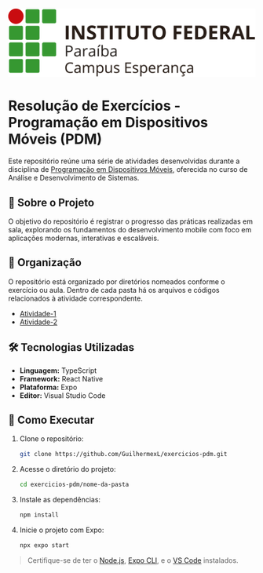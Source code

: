 <p align="center">
  <img src="./images/ifpb-esp.png" alt="IFPB">
</p>

# Resolução de Exercícios - Programação em Dispositivos Móveis (PDM)

Este repositório reúne uma série de atividades desenvolvidas durante a disciplina de [Programação em Dispositivos Móveis](https://estudante.ifpb.edu.br/media/cursos/346/disciplina/PDM.pdf), oferecida no curso de Análise e Desenvolvimento de Sistemas.

## 📱 Sobre o Projeto

O objetivo do repositório é registrar o progresso das práticas realizadas em sala, explorando os fundamentos do desenvolvimento mobile com foco em aplicações modernas, interativas e escaláveis.

## 📁 Organização

O repositório está organizado por diretórios nomeados conforme o exercício ou aula. Dentro de cada pasta há os arquivos e códigos relacionados à atividade correspondente.

- [Atividade-1](./gerenciador-tarefas/)
- [Atividade-2](./calculadora/)

## 🛠 Tecnologias Utilizadas

- **Linguagem:** TypeScript
- **Framework:** React Native
- **Plataforma:** Expo
- **Editor:** Visual Studio Code

## 🚀 Como Executar

1. Clone o repositório:
   ```bash
   git clone https://github.com/GuilhermexL/exercicios-pdm.git
   ```

2. Acesse o diretório do projeto:
   ```bash
   cd exercicios-pdm/nome-da-pasta
   ```

3. Instale as dependências:
   ```bash
   npm install
   ```

4. Inicie o projeto com Expo:
   ```bash
   npx expo start
   ```

> Certifique-se de ter o [Node.js](https://nodejs.org/), [Expo CLI](https://docs.expo.dev/get-started/installation/), e o [VS Code](https://code.visualstudio.com/) instalados.